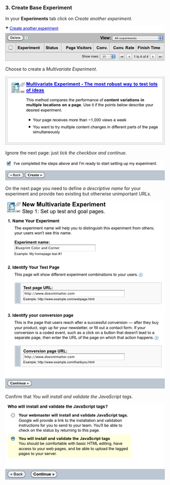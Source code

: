 ### 3. Create Base Experiment

In your **Experiments** tab click on *Create another experiment*.

![step 1 - create](/img/scenarios/gwo-new-experiment-step-1-create.png)

Choose to create a *Multivariate Experiment*.

![step 2 - multivariate](/img/scenarios/gwo-new-experiment-step-2-multivariate.png)

Ignore the next page: just *tick the checkbox and continue*.

![step 3 - complete](/img/scenarios/gwo-new-experiment-step-3-complete.png)

On the next page you need to define *a descriptive name* for your experiment and provide two existing but otherwise unimportant URLs.

![step 4 - identify test page](/img/scenarios/gwo-new-experiment-step-4-setup.png)

Confirm that *You will install and validate the JavaScript tags*.

![step 5 - identify conversion page](/img/scenarios/gwo-new-experiment-step-6-you-will-do-it.png)
